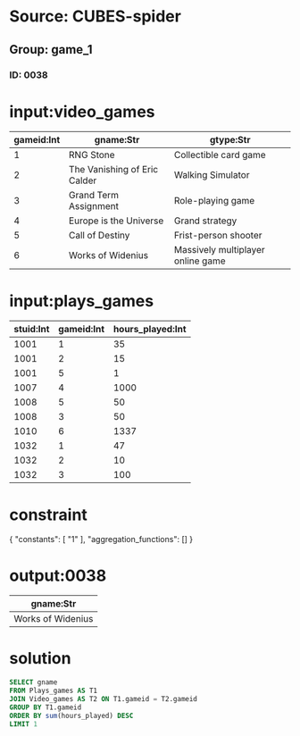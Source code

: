 # Source: CUBES-spider
## Group: game_1
### ID: 0038

# input:video_games

| gameid:Int | gname:Str | gtype:Str |
|---|---|---|
| 1 | RNG Stone | Collectible card game |
| 2 | The Vanishing of Eric Calder | Walking Simulator |
| 3 | Grand Term Assignment | Role-playing game |
| 4 | Europe is the Universe | Grand strategy |
| 5 | Call of Destiny | Frist-person shooter |
| 6 | Works of Widenius | Massively multiplayer online game |

# input:plays_games

| stuid:Int | gameid:Int | hours_played:Int |
|---|---|---|
| 1001 | 1 | 35 |
| 1001 | 2 | 15 |
| 1001 | 5 | 1 |
| 1007 | 4 | 1000 |
| 1008 | 5 | 50 |
| 1008 | 3 | 50 |
| 1010 | 6 | 1337 |
| 1032 | 1 | 47 |
| 1032 | 2 | 10 |
| 1032 | 3 | 100 |

# constraint

{
  "constants": [
    "1"
  ],
  "aggregation_functions": []
}

# output:0038

| gname:Str |
|---|
| Works of Widenius |

# solution

```sql
SELECT gname
FROM Plays_games AS T1
JOIN Video_games AS T2 ON T1.gameid = T2.gameid
GROUP BY T1.gameid
ORDER BY sum(hours_played) DESC
LIMIT 1
```

